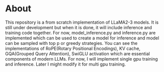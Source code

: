 # About
This repository is a from scratch implementation of LLaMA2-3 models.
It is still under development but when it is done, it will include inference and training
code together.
For now, model_inference.py and inference.py are implemented which can be used to create a model for inference and
model can be sampled with top p or greedy strategies.
You can see the implementations of RoPE(Rotary Positional Encodings), KV cache,
GQA(Grouped Query Attention), SwiGLU activation which are essential components of modern LLMs.
For now, I will implement single gpu training and inference. Later I might modify it for
multi gpu training.